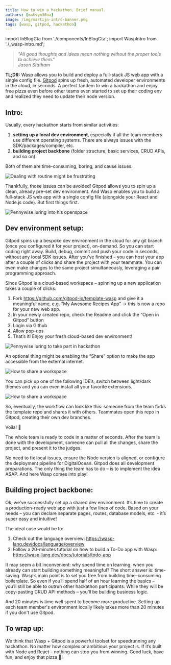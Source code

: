 ```yaml
---
title: How to win a hackathon. Brief manual.
authors: [maksym36ua]
image: /img/martijn-intro-banner.png
tags: [wasp, gitpod, hackathon]
---
```


import InBlogCta from './components/InBlogCta';
import WaspIntro from './_wasp-intro.md';

>*"All good thoughts and ideas mean nothing without the proper tools to achieve them."*<br/>
>*Jason Statham*

**TL;DR:** Wasp allows you to build and deploy a full-stack JS web app with a single config file. [Gitpod](https://gitpod.io/) spins up fresh, automated developer environments in the cloud, in seconds. A perfect tandem to win a hackathon and enjoy free pizza even before other teams even started to set up their coding env and realized they need to update their node version. 

<WaspIntro />
<InBlogCta />

## Intro:

Usually, every hackathon starts from similar activities:<br/>
1) **setting up a local dev environment**, especially if all the team members use different operating systems. There are always issues with the SDK/packages/compiler, etc.<br/>
2) **building project backbone** (folder structure, basic services, CRUD APIs, and so on).

Both of them are time-consuming, boring, and cause issues.

![Dealing with routine might be frustrating](../static/img/I-quit.gif)

Thankfully, those issues can be avoided! Gitpod allows you to spin up a clean, already pre-set dev environment. And Wasp enables you to build a full-stack JS web app with a single config file (alongside your React and Node.js code). But first things first.

![Pennywise luring into his openspace](../static/img/hackathon-pennywise.jpg)

## Dev environment setup: 

Gitpod spins up a bespoke dev environment in the cloud for any git branch (once you configured it for your project), on-demand. So you can start coding right away. Build, debug, commit and push your code in seconds, without any local SDK issues. After you’ve finished – you can host your app after a couple of clicks and share the project with your teammate. You can even make changes to the same project simultaneously, leveraging a pair programming approach. 

Since Gitpod is a cloud-based workspace – spinning up a new application takes a couple of clicks. 

1) Fork https://github.com/gitpod-io/template-wasp and give it a meaningful name, e.g. “My Awesome Recipes App” -> this is now a repo for your new web app.<br/>
2) In your newly created repo, check the Readme and click the “Open in Gitpod” button<br/>
3) Login via Github<br/>
4) Allow pop-ups<br/>
5) That’s it! Enjoy your fresh cloud-based dev environment!<br/>

![Pennywise luring to take part in hackathon](../static/img/gitpod-roadmap.png)

An optional thing might be enabling the “Share” option to make the app accessible from the external internet. 

![How to share a workspace](../static/img/gitpod-share.jpg)

You can pick up one of the following IDE’s, switch between light/dark themes and you can even install all your favorite extensions. 

![How to share a workspace](../static/img/gitpod-ide.jpg)

So, eventually, the workflow can look like this: someone from the team forks the template repo and shares it with others. Teammates open this repo in Gitpod, creating their own dev branches. 

Voila! 🥳

The whole team is ready to code in a matter of seconds. After the team is done with the development, someone can pull all the changes, share the project, and present it to the judges. 

No need to fix local issues, ensure the Node version is aligned, or configure the deployment pipeline for DigitalOcean. Gitpod does all development preparations. The only thing the team has to do – is to implement the idea ASAP. And here Wasp comes into play!

## Building project backbone:

Ok, we’ve successfully set up a shared dev environment. It’s time to create a production-ready web app with just a few lines of code. Based on your needs – you can declare separate pages, routes, database models, etc. - it’s super easy and intuitive! 

The ideal case would be to:<br/>
1) Check out the language overview: https://wasp-lang.dev/docs/language/overview <br/>
2) Follow a 20-minutes tutorial on how to build a To-Do app with Wasp: https://wasp-lang.dev/docs/tutorials/todo-app <br/>

It may seem a bit inconvenient: why spend time on learning, when you already can start building something meaningful? The short answer is: time-saving. Wasp’s main point is to set you free from building time-consuming boilerplate. So even if you’ll spend half of an hour learning the basics –  you’ll still be able to outrun other hackathon participants. While they will be copy-pasting CRUD API methods – you’ll be building business logic.

And 20 minutes is time well spent to become more productive. Setting up each team member's environment locally likely takes more than 20 minutes if you don't use Gitpod.


## To wrap up: 

We think that Wasp + Gitpod is a powerful toolset for speedrunning any hackathon. No matter how complex or ambitious your project is. If it’s built with Node and React – nothing can stop you from winning. Good luck, have fun, and enjoy that pizza 🍕!
